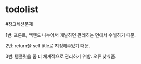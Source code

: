 # todolist
#장고세션문제

1번: 프론트, 백엔드 나누어서 개발하면 관리하는 면에서 수월하기 때문.

2번: return을 self title로 지정해주었기 때문.

3번: 템플릿을 좀 더 체계적으로 관리하기 위함. 오류 낮춰줌.
